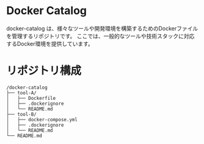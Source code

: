 # Docker Catalog
docker-catalog は、様々なツールや開発環境を構築するためのDockerファイルを管理するリポジトリです。
ここでは、一般的なツールや技術スタックに対応するDocker環境を提供しています。

# リポジトリ構成

```text
/docker-catalog
├── tool-A/
│   ├── Dockerfile
│   ├── .dockerignore
│   └── README.md
├── tool-B/
│   ├── docker-compose.yml
│   ├── .dockerignore
│   └── README.md
└── README.md
```